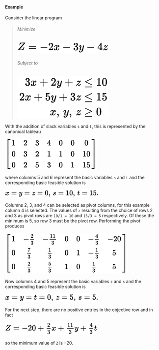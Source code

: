 #### Example

Consider the linear program

> ###### Minimize
> ![Z=-2x-3y-4z](./images/31713ea9f0a8d46d2aa23a8371ca6c0d7f5925fd.png)
> ###### Subject to
> ![](./images/5703e5dc6ad161cbff1181bb7bb40ed8ca7ea6c9.png)

With the addition of slack variables ``s`` and ``t``, this is represented by the canonical tableau

![](./images/7dfdf84892688931940107bdf3c033cd31a217d6.png)

where columns 5 and 6 represent the basic variables ``s`` and ``t`` and the corresponding basic feasible solution is

![](./images/8aacf2a642318dc42e1f9fee8f8c354d1b84c968.png)

Columns 2, 3, and 4 can be selected as pivot columns, for this example column 4 is selected. The values of ``z`` resulting from the choice of rows 2 and 3 as pivot rows are ``10/1 = 10`` and ``15/3 = 5`` respectively. Of these the minimum is 5, so row 3 must be the pivot row. Performing the pivot produces

![](./images/a4fb20f720b50eefdf29ed28c61ddcfe2f97de92.png)

Now columns 4 and 5 represent the basic variables ``z`` and ``s`` and the corresponding basic feasible solution is

![](./images/76cc17ff3d2007824ac6a58fae19ae8e9bc8bd80.png)

For the next step, there are no positive entries in the objective row and in fact

![](./images/af784d934c642e9556373e3b44094012b49fc4c5.png)

so the minimum value of ``Z`` is −20.
